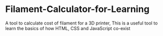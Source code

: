 # Filament-Calculator-for-Learning
A tool to calculate cost of filament for a 3D printer, This is a useful tool to learn the basics of how HTML, CSS and JavaScript co-exist
